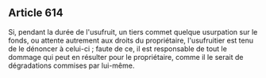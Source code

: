 Article 614
----
Si, pendant la durée de l'usufruit, un tiers commet quelque usurpation sur le
fonds, ou attente autrement aux droits du propriétaire, l'usufruitier est tenu
de le dénoncer à celui-ci ; faute de ce, il est responsable de tout le dommage
qui peut en résulter pour le propriétaire, comme il le serait de dégradations
commises par lui-même.
